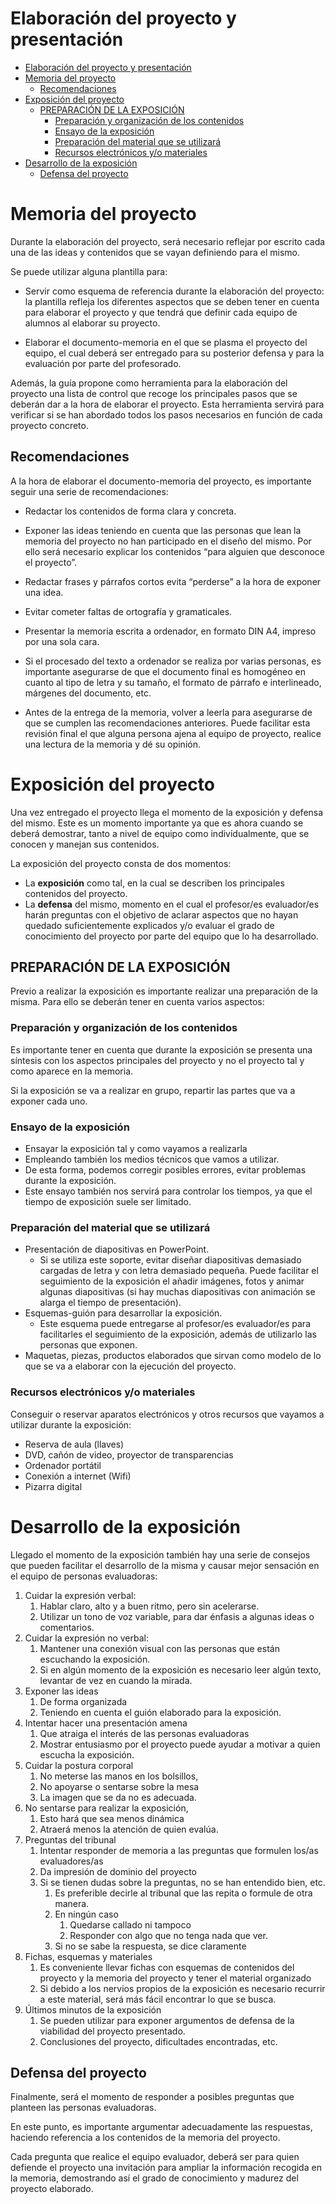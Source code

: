 # Elaboración del proyecto y presentación
- [Elaboración del proyecto y presentación](#elaboraci%C3%B3n-del-proyecto-y-presentaci%C3%B3n)
- [Memoria del proyecto](#memoria-del-proyecto)
  - [Recomendaciones](#recomendaciones)
- [Exposición del proyecto](#exposici%C3%B3n-del-proyecto)
  - [PREPARACIÓN DE LA EXPOSICIÓN](#preparaci%C3%B3n-de-la-exposici%C3%B3n)
    - [Preparación y organización de los contenidos](#preparaci%C3%B3n-y-organizaci%C3%B3n-de-los-contenidos)
    - [Ensayo de la exposición](#ensayo-de-la-exposici%C3%B3n)
    - [Preparación del material que se utilizará](#preparaci%C3%B3n-del-material-que-se-utilizar%C3%A1)
    - [Recursos electrónicos y/o materiales](#recursos-electr%C3%B3nicos-yo-materiales)
- [Desarrollo de la exposición](#desarrollo-de-la-exposici%C3%B3n)
  - [Defensa del proyecto](#defensa-del-proyecto)

# Memoria del proyecto

Durante la elaboración del proyecto, será necesario reflejar por escrito cada una de 
las ideas y contenidos que se vayan definiendo para el mismo. 

Se puede utilizar alguna plantilla para:

- Servir como esquema de referencia durante la elaboración del proyecto: la plantilla 
refleja los diferentes aspectos que se deben tener en cuenta para elaborar el proyecto 
y que tendrá que definir cada equipo de alumnos al elaborar su proyecto.

- Elaborar el documento-memoria en el que se plasma el proyecto del equipo, el cual 
deberá ser entregado para su posterior defensa y para la evaluación por parte del 
profesorado.

Además, la guía propone como herramienta para la elaboración del proyecto una lista de 
control que recoge los principales pasos que se deberán dar a la hora de elaborar el 
proyecto. Esta herramienta servirá para verificar si se han abordado todos los pasos 
necesarios en función de cada proyecto concreto.

## Recomendaciones

A la hora de elaborar el documento-memoria del proyecto, es importante seguir una
serie de recomendaciones:

- Redactar los contenidos de forma clara y concreta.

- Exponer las ideas teniendo en cuenta que las personas que lean la memoria del
proyecto no han participado en el diseño del mismo. Por ello será necesario explicar
los contenidos “para alguien que desconoce el proyecto”.

- Redactar frases y párrafos cortos evita “perderse” a la hora de exponer una idea.

- Evitar cometer faltas de ortografía y gramaticales.

- Presentar la memoria escrita a ordenador, en formato DIN A4, impreso por una sola 
cara.

- Si el procesado del texto a ordenador se realiza por varias personas, es importante 
asegurarse de que el documento final es homogéneo en cuanto al tipo de letra y su 
tamaño, el formato de párrafo e interlineado, márgenes del documento, etc.

- Antes de la entrega de la memoria, volver a leerla para asegurarse de que se cumplen 
las recomendaciones anteriores. Puede facilitar esta revisión final el que alguna 
persona ajena al equipo de proyecto, realice una lectura de la memoria y dé su opinión.

# Exposición del proyecto

Una vez entregado el proyecto llega el momento de la exposición y defensa del mismo. Este es un momento importante ya que es ahora cuando se deberá demostrar, tanto a nivel de equipo como individualmente, que se conocen y manejan sus contenidos.

La exposición del proyecto consta de dos momentos:

- La **exposición** como tal, en la cual se describen los principales contenidos del proyecto.
- La **defensa** del mismo, momento en el cual el profesor/es evaluador/es harán preguntas con el objetivo de aclarar aspectos que no hayan quedado suficientemente explicados y/o evaluar el grado de conocimiento del proyecto por parte del equipo que lo ha desarrollado.

## PREPARACIÓN DE LA EXPOSICIÓN

Previo a realizar la exposición es importante realizar una preparación de la misma. Para ello se deberán tener en cuenta varios aspectos:

### Preparación y organización de los contenidos

Es importante tener en cuenta que durante la exposición se presenta una síntesis con los aspectos principales del proyecto y no el proyecto tal y como aparece en la memoria.

Si la exposición se va a realizar en grupo, repartir las partes que va a exponer
cada uno.

### Ensayo de la exposición

- Ensayar la exposición tal y como vayamos a realizarla
- Empleando también los medios técnicos que vamos a utilizar. 
- De esta forma, podemos corregir posibles errores, evitar problemas durante la exposición.
- Este ensayo también nos servirá para controlar los tiempos, ya que el tiempo de exposición suele ser limitado.

### Preparación del material que se utilizará

- Presentación de diapositivas en PowerPoint. 
  - Si se utiliza este soporte, evitar diseñar diapositivas demasiado cargadas de letra y con letra demasiado pequeña. Puede facilitar el seguimiento de la exposición el añadir imágenes, fotos y animar algunas diapositivas (si hay muchas diapositivas con animación se alarga el tiempo de presentación).
- Esquemas-guión para desarrollar la exposición. 
  - Este esquema puede entregarse al profesor/es evaluador/es para facilitarles el seguimiento de la exposición, además de utilizarlo las personas que exponen.
- Maquetas, piezas, productos elaborados que sirvan como modelo de lo que se va a elaborar con la ejecución del proyecto.

### Recursos electrónicos y/o materiales

Conseguir o reservar aparatos electrónicos y otros recursos que vayamos a utilizar durante la exposición:

- Reserva de aula (llaves)
- DVD, cañón de video, proyector de transparencias
- Ordenador portátil
- Conexión a internet (Wifi)
- Pizarra digital

# Desarrollo de la exposición

Llegado el momento de la exposición también hay una serie de consejos que pueden facilitar el desarrollo de la misma y causar mejor sensación en el equipo de personas evaluadoras:

1. Cuidar la expresión verbal:
   1. Hablar claro, alto y a buen ritmo, pero sin acelerarse.
   2. Utilizar un tono de voz variable, para dar énfasis a algunas ideas o comentarios.
2. Cuidar la expresión no verbal:
   1. Mantener una conexión visual con las personas que están escuchando la exposición.
   2. Si en algún momento de la exposición es necesario leer algún texto, levantar de vez en cuando la mirada.
3. Exponer las ideas 
   1. De forma organizada
   2. Teniendo en cuenta el guión elaborado para la exposición.
4. Intentar hacer una presentación amena
   1. Que atraiga el interés de las personas evaluadoras
   2. Mostrar entusiasmo por el proyecto puede ayudar a motivar a quien escucha la exposición.
5. Cuidar la postura corporal
   1. No meterse las manos en los bolsillos, 
   2. No apoyarse o sentarse sobre la mesa
   3. La imagen que se da no es adecuada.
6. No sentarse para realizar la exposición, 
   1. Esto hará que sea menos dinámica 
   2. Atraerá menos la atención de quien evalúa.
7. Preguntas del tribunal
   1. Intentar responder de memoria a las preguntas que formulen los/as evaluadores/as
   2. Da impresión de dominio del proyecto
   3. Si se tienen dudas sobre la preguntas, no se han entendido bien, etc.
      1. Es preferible decirle al tribunal que las repita o formule de otra manera.
      2. En ningún caso
         1. Quedarse callado ni tampoco
         2. Responder con algo que no tenga nada que ver.
      3. Si no se sabe la respuesta, se dice claramente
8. Fichas, esquemas y materiales
   1. Es conveniente llevar fichas con esquemas de contenidos del proyecto y la memoria del proyecto y tener el material organizado
   2. Si debido a los nervios propios de la exposición es necesario recurrir a este material, será más fácil encontrar lo que se busca.
9. Últimos minutos de la exposición
    1. Se pueden utilizar para exponer argumentos de defensa de la viabilidad del proyecto presentado.
    2. Conclusiones del proyecto, dificultades encontradas, etc.

## Defensa del proyecto

Finalmente, será el momento de responder a posibles preguntas que planteen las personas evaluadoras.

En este punto, es importante argumentar adecuadamente las respuestas, haciendo referencia a los contenidos de la memoria del proyecto.

Cada pregunta que realice el equipo evaluador, deberá ser para quien defiende el proyecto una invitación para ampliar la información recogida en la memoria, demostrando así el grado de conocimiento y madurez del proyecto elaborado.

